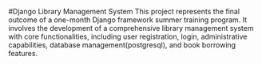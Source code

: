 #Django Library Management System
This project represents the final outcome of a one-month Django framework summer training program. It involves the development of a comprehensive library management system with core functionalities, including user registration, login, administrative capabilities, database management(postgresql), and book borrowing features.
